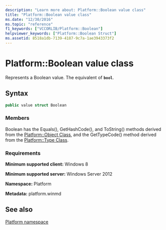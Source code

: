 ```yaml
---
description: "Learn more about: Platform::Boolean value class"
title: "Platform::Boolean value class"
ms.date: "12/30/2016"
ms.topic: "reference"
f1_keywords: ["VCCORLIB/Platform::Boolean"]
helpviewer_keywords: ["Platform::Boolean Struct"]
ms.assetid: 8518a1db-7139-4187-9c7a-1ae3943373f2
---
```

# Platform::Boolean value class

Represents a Boolean value. The equivalent of **`bool`**.

## Syntax

```cpp
public value struct Boolean
```

### Members

Boolean has the Equals(), GetHashCode(), and ToString() methods derived from the [Platform::Object Class](../cppcx/platform-object-class.md), and the GetTypeCode() method derived from the [Platform::Type Class](../cppcx/platform-type-class.md).

### Requirements

**Minimum supported client:** Windows 8

**Minimum supported server:** Windows Server 2012

**Namespace:** Platform

**Metadata:** platform.winmd

## See also

[Platform namespace](../cppcx/platform-namespace-c-cx.md)
